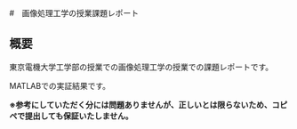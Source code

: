 #　画像処理工学の授業課題レポート

## 概要

東京電機大学工学部の授業での画像処理工学の授業での課題レポートです。

MATLABでの実証結果です。

**※参考にしていただく分には問題ありませんが、正しいとは限らないため、コピペで提出しても保証いたしません。**

